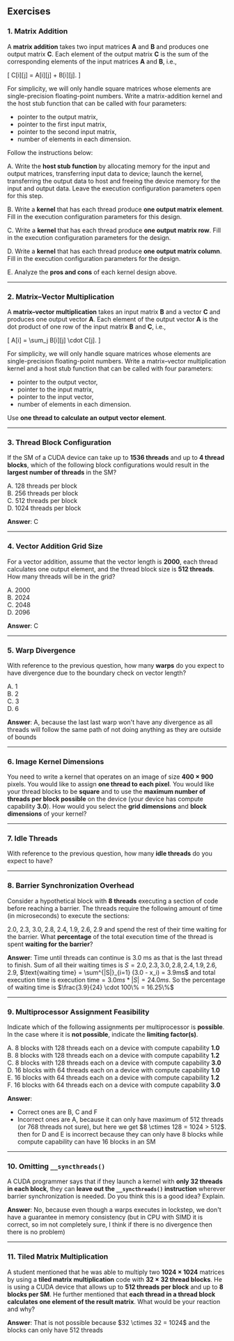 
## Exercises

### 1. Matrix Addition

A **matrix addition** takes two input matrices **A** and **B** and produces one output matrix **C**. Each element of the output matrix **C** is the sum of the corresponding elements of the input matrices **A** and **B**, i.e.,

\[
C[i][j] = A[i][j] + B[i][j].
\]

For simplicity, we will only handle square matrices whose elements are single-precision floating-point numbers. Write a matrix-addition kernel and the host stub function that can be called with four parameters:

- pointer to the output matrix,
- pointer to the first input matrix,
- pointer to the second input matrix,
- number of elements in each dimension.

Follow the instructions below:

A. Write the **host stub function** by allocating memory for the input and output matrices, transferring input data to device; launch the kernel, transferring the output data to host and freeing the device memory for the input and output data. Leave the execution configuration parameters open for this step.

B. Write a **kernel** that has each thread produce **one output matrix element**. Fill in the execution configuration parameters for this design.

C. Write a **kernel** that has each thread produce **one output matrix row**. Fill in the execution configuration parameters for the design.

D. Write a **kernel** that has each thread produce **one output matrix column**. Fill in the execution configuration parameters for the design.

E. Analyze the **pros and cons** of each kernel design above.

---

### 2. Matrix–Vector Multiplication

A **matrix–vector multiplication** takes an input matrix **B** and a vector **C** and produces one output vector **A**. Each element of the output vector **A** is the dot product of one row of the input matrix **B** and **C**, i.e.,

\[
A[i] = \sum_j B[i][j] \cdot C[j].
\]

For simplicity, we will only handle square matrices whose elements are single-precision floating-point numbers. Write a matrix–vector multiplication kernel and a host stub function that can be called with four parameters:

- pointer to the output vector,
- pointer to the input matrix,
- pointer to the input vector,
- number of elements in each dimension.

Use **one thread to calculate an output vector element**.

---

### 3. Thread Block Configuration

If the SM of a CUDA device can take up to **1536 threads** and up to **4 thread blocks**, which of the following block configurations would result in the **largest number of threads** in the SM?

A. 128 threads per block  
B. 256 threads per block  
C. 512 threads per block  
D. 1024 threads per block  

**Answer**: C

---

### 4. Vector Addition Grid Size

For a vector addition, assume that the vector length is **2000**, each thread calculates one output element, and the thread block size is **512 threads**. How many threads will be in the grid?

A. 2000  
B. 2024  
C. 2048  
D. 2096  

**Answer**: C

---

### 5. Warp Divergence

With reference to the previous question, how many **warps** do you expect to have divergence due to the boundary check on vector length?

A. 1  
B. 2  
C. 3  
D. 6  

**Answer**: A, because the last last warp won't have any divergence as all threads will follow the same path of not doing anything as they are outside of bounds

---

### 6. Image Kernel Dimensions

You need to write a kernel that operates on an image of size **400 × 900** pixels. You would like to assign **one thread to each pixel**. You would like your thread blocks to be **square** and to use the **maximum number of threads per block possible** on the device (your device has compute capability **3.0**). How would you select the **grid dimensions** and **block dimensions** of your kernel?

---

### 7. Idle Threads

With reference to the previous question, how many **idle threads** do you expect to have?

---

### 8. Barrier Synchronization Overhead

Consider a hypothetical block with **8 threads** executing a section of code before reaching a barrier. The threads require the following amount of time (in microseconds) to execute the sections:

2.0, 2.3, 3.0, 2.8, 2.4, 1.9, 2.6, 2.9 and spend the rest of their time waiting for the barrier. What **percentage** of the total execution time of the thread is spent **waiting for the barrier**?

**Answer**: 
Time until threads can continue is 3.0 ms as that is the last thread to finish.
Sum of all their waiting times is $S = {2.0, 2.3, 3.0, 2.8, 2.4, 1.9, 2.6, 2.9}$, $\text{waiting time} = \sum^{|S|}_{i=1} (3.0 - x_i) = 3.9ms$ and total execution time is $\text{execution time} = 3.0ms * |S| = 24.0ms$.
So the percentage of waiting time is $\frac{3.9}{24} \cdot 100\% = 16.25\%$ 

---

### 9. Multiprocessor Assignment Feasibility

Indicate which of the following assignments per multiprocessor is **possible**. In the case where it is **not possible**, indicate the **limiting factor(s)**.

A. 8 blocks with 128 threads each on a device with compute capability **1.0**  
B. 8 blocks with 128 threads each on a device with compute capability **1.2**  
C. 8 blocks with 128 threads each on a device with compute capability **3.0**  
D. 16 blocks with 64 threads each on a device with compute capability **1.0**  
E. 16 blocks with 64 threads each on a device with compute capability **1.2**  
F. 16 blocks with 64 threads each on a device with compute capability **3.0**

**Answer**:
- Correct ones are B, C and F
- Incorrect ones are A, because it can only have maximum of 512 threads (or 768 threads not sure), but here we get $8 \ctimes 128 = 1024 > 512$. then for D and E is incorrect because they can only have 8 blocks while compute capability can have 16 blocks in an SM

---

### 10. Omitting `__syncthreads()`

A CUDA programmer says that if they launch a kernel with **only 32 threads in each block**, they can **leave out the `__syncthreads()` instruction** wherever barrier synchronization is needed. Do you think this is a good idea? Explain.

**Answer**: No, because even though a warps executes in lockstep, we don't have a guarantee in memory consistency (but in CPU with SIMD it is correct, so im not completely sure, I think if there is no divergence then there is no problem)

---

### 11. Tiled Matrix Multiplication

A student mentioned that he was able to multiply two **1024 × 1024** matrices by using a **tiled matrix multiplication** code with **32 × 32 thread blocks**. He is using a CUDA device that allows up to **512 threads per block** and up to **8 blocks per SM**. He further mentioned that **each thread in a thread block calculates one element of the result matrix**. What would be your reaction and why?

**Answer**: That is not possible because $32 \ctimes 32 = 1024$ and the blocks can only have 512 threads